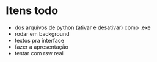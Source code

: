 # Itens todo

- dos arquivos de python (ativar e desativar) como .exe
- rodar em background
- textos pra interface
- fazer a apresentação
- testar com rsw real
